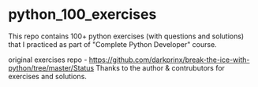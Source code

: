 # python_100_exercises

This repo contains 100+ python exercises (with questions and solutions) that I practiced as part of "Complete Python Developer" course.

original exercises repo - https://github.com/darkprinx/break-the-ice-with-python/tree/master/Status
Thanks to the author & contrubutors for exercises and solutions. 
